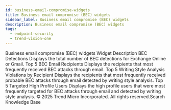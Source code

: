 ```yaml
---
id: business-email-compromise-widgets
title: Business email compromise (BEC) widgets
sidebar_label: Business email compromise (BEC) widgets
description: Business email compromise (BEC) widgets
tags:
  - endpoint-security
  - trend-vision-one
---
```


 Business email compromise (BEC) widgets Widget Description BEC Detections Displays the total number of BEC detections for Exchange Online or Gmail. Top 5 BEC Email Recipients Displays the recipients that most frequently received BEC attacks through email. Top 5 Writing Style Analysis Violations by Recipient Displays the recipients that most frequently received probable BEC attacks through email detected by writing style analysis. Top 5 Targeted High Profile Users Displays the high profile users that were most frequently targeted for BEC attacks through email and detected by writing style analysis. © 2025 Trend Micro Incorporated. All rights reserved.Search Knowledge Base